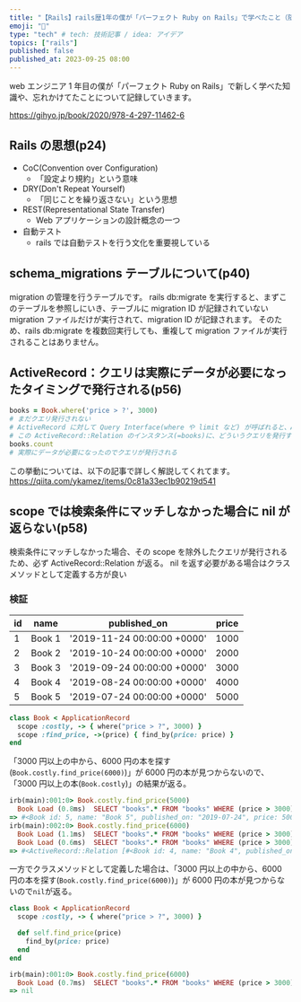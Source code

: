 ```yaml
---
title: "【Rails】rails歴1年の僕が「パーフェクト Ruby on Rails」で学べたこと（随時更新）"
emoji: "💭"
type: "tech" # tech: 技術記事 / idea: アイデア
topics: ["rails"]
published: false
published_at: 2023-09-25 08:00
---
```


web エンジニア 1 年目の僕が「パーフェクト Ruby on Rails」で新しく学べた知識や、忘れかけてたことについて記録していきます。

https://gihyo.jp/book/2020/978-4-297-11462-6

## Rails の思想(p24)

- CoC(Convention over Configuration)
  - 「設定より規約」という意味
- DRY(Don't Repeat Yourself)
  - 「同じことを繰り返さない」という思想
- REST(Representational State Transfer)
  - Web アプリケーションの設計概念の一つ
- 自動テスト
  - rails では自動テストを行う文化を重要視している

## schema_migrations テーブルについて(p40)

migration の管理を行うテーブルです。
rails db:migrate を実行すると、まずこのテーブルを参照しにいき、テーブルに migration ID が記録されていない migration ファイルだけが実行されて、migration ID が記録されます。
そのため、rails db:migrate を複数回実行しても、重複して migration ファイルが実行されることはありません。

## ActiveRecord：クエリは実際にデータが必要になったタイミングで発行される(p56)

```ruby
books = Book.where('price > ?', 3000)
# まだクエリ発行されない
# ActiveRecord に対して Query Interface(where や limit など) が呼ばれると、ActiveRecord::Relation のインスタンス(=books)が生成される。
# この ActiveRecord::Relation のインスタンス(=books)に、どういうクエリを発行するかの情報が記録される。
books.count
# 実際にデータが必要になったのでクエリが発行される
```

この挙動については、以下の記事で詳しく解説してくれてます。
https://qiita.com/ykamez/items/0c81a33ec1b90219d541

## scope では検索条件にマッチしなかった場合に nil が返らない(p58)

検索条件にマッチしなかった場合、その scope を除外したクエリが発行されるため、必ず ActiveRecord::Relation が返る。
nil を返す必要がある場合はクラスメソッドとして定義する方が良い

### 検証

| id  | name   | published_on                | price |
| --- | ------ | --------------------------- | ----- |
| 1   | Book 1 | '2019-11-24 00:00:00 +0000' | 1000  |
| 2   | Book 2 | '2019-10-24 00:00:00 +0000' | 2000  |
| 3   | Book 3 | '2019-09-24 00:00:00 +0000' | 3000  |
| 4   | Book 4 | '2019-08-24 00:00:00 +0000' | 4000  |
| 5   | Book 5 | '2019-07-24 00:00:00 +0000' | 5000  |

```ruby
class Book < ApplicationRecord
  scope :costly, -> { where("price > ?", 3000) }
  scope :find_price, ->(price) { find_by(price: price) }
end
```

「3000 円以上の中から、6000 円の本を探す(`Book.costly.find_price(6000)`)」が 6000 円の本が見つからないので、「3000 円以上の本(`Book.costly`)」の結果が返る。

```ruby
irb(main):001:0> Book.costly.find_price(5000)
  Book Load (0.8ms)  SELECT "books".* FROM "books" WHERE (price > 3000) AND "books"."price" = $1 LIMIT $2  [["price", 5000], ["LIMIT", 1]]
=> #<Book id: 5, name: "Book 5", published_on: "2019-07-24", price: 5000, created_at: "2023-09-23 17:33:18", updated_at: "2023-09-23 17:33:18">
irb(main):002:0> Book.costly.find_price(6000)
  Book Load (1.1ms)  SELECT "books".* FROM "books" WHERE (price > 3000) AND "books"."price" = $1 LIMIT $2  [["price", 6000], ["LIMIT", 1]]
  Book Load (0.6ms)  SELECT "books".* FROM "books" WHERE (price > 3000) LIMIT $1  [["LIMIT", 11]]
=> #<ActiveRecord::Relation [#<Book id: 4, name: "Book 4", published_on: "2019-08-24", price: 4000, created_at: "2023-09-23 17:33:18", updated_at: "2023-09-23 17:33:18">, #<Book id: 5, name: "Book 5", published_on: "2019-07-24", price: 5000, created_at: "2023-09-23 17:33:18", updated_at: "2023-09-23 17:33:18">]>
```

一方でクラスメソッドとして定義した場合は、「3000 円以上の中から、6000 円の本を探す(`Book.costly.find_price(6000)`)」が 6000 円の本が見つからないので`nil`が返る。

```ruby
class Book < ApplicationRecord
  scope :costly, -> { where("price > ?", 3000) }

  def self.find_price(price)
    find_by(price: price)
  end
end
```

```ruby
irb(main):001:0> Book.costly.find_price(6000)
  Book Load (0.7ms)  SELECT "books".* FROM "books" WHERE (price > 3000) AND "books"."price" = $1 LIMIT $2  [["price", 6000], ["LIMIT", 1]]
=> nil
```
